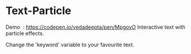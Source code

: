 # Text-Particle
Demo  : https://codepen.io/vedadeepta/pen/MpgovO
Interactive text with particle effects.



Change the 'keyword' variable to your favourite text.
